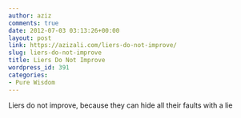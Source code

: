 ```yaml
---
author: aziz
comments: true
date: 2012-07-03 03:13:26+00:00
layout: post
link: https://azizali.com/liers-do-not-improve/
slug: liers-do-not-improve
title: Liers Do Not Improve
wordpress_id: 391
categories:
- Pure Wisdom
---
```


Liers do not improve, because they can hide all their faults with a lie
